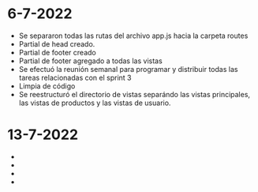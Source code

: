 # 6-7-2022

- Se separaron todas las rutas del archivo app.js hacia la carpeta routes
- Partial de head creado.
- Partial de footer creado
- Partial de footer agregado a todas las vistas
- Se efectuó la reunión semanal para programar y distribuir todas las tareas relacionadas con el sprint 3
- Limpia de código
- Se reestructuró el directorio de vistas separándo las vistas principales, las vistas de productos y las vistas de usuario.

# 13-7-2022

-
-
-
-